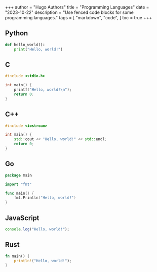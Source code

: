 +++
author = "Hugo Authors"
title = "Programming Languages"
date = "2023-10-22"
description = "Use fenced code blocks for some programming languages."
tags = [
    "markdown",
    "code",
]
toc = true
+++

## Python

```python
def hello_world():
    print("Hello, world!")
```

## C

```c
#include <stdio.h>

int main() {
    printf("Hello, world!\n");
    return 0;
}
```

## C++

```cpp
#include <iostream>

int main() {
    std::cout << "Hello, world!" << std::endl;
    return 0;
}
```

## Go

```go
package main

import "fmt"

func main() {
    fmt.Println("Hello, world!")
}
```

## JavaScript

```javascript
console.log("Hello, world!");
```

## Rust

```rust
fn main() {
    println!("Hello, world!");
}
```
